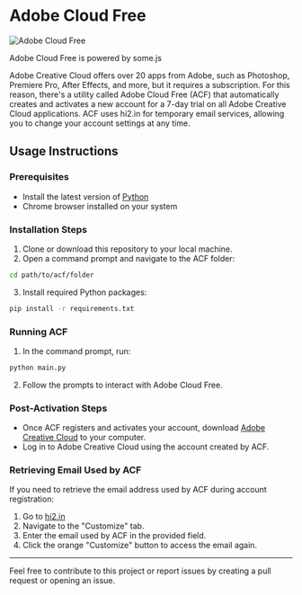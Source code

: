 # Adobe Cloud Free

![Adobe Cloud Free](https://github.com/somebodyscript/adobe-cloud-free/assets/144458220/7395c473-6090-4a9b-923a-7d304d238b05)

Adobe Cloud Free is powered by some.js

Adobe Creative Cloud offers over 20 apps from Adobe, such as Photoshop, Premiere Pro, After Effects, and more, but it requires a subscription. For this reason, there's a utility called Adobe Cloud Free (ACF) that automatically creates and activates a new account for a 7-day trial on all Adobe Creative Cloud applications. ACF uses hi2.in for temporary email services, allowing you to change your account settings at any time.

## Usage Instructions

### Prerequisites

- Install the latest version of [Python](https://www.python.org/downloads/)
- Chrome browser installed on your system

### Installation Steps

1. Clone or download this repository to your local machine.
2. Open a command prompt and navigate to the ACF folder:
``` bash
cd path/to/acf/folder
```
3. Install required Python packages:
```bash
pip install -r requirements.txt
```


### Running ACF

1. In the command prompt, run:
``` bash
python main.py
```

2. Follow the prompts to interact with Adobe Cloud Free.

### Post-Activation Steps

- Once ACF registers and activates your account, download [Adobe Creative Cloud](https://creativecloud.adobe.com/apps/download/creative-cloud?locale=en) to your computer.
- Log in to Adobe Creative Cloud using the account created by ACF.

### Retrieving Email Used by ACF

If you need to retrieve the email address used by ACF during account registration:

1. Go to [hi2.in](https://hi2.in/#/)
2. Navigate to the "Customize" tab.
3. Enter the email used by ACF in the provided field.
4. Click the orange "Customize" button to access the email again.

---

Feel free to contribute to this project or report issues by creating a pull request or opening an issue.

